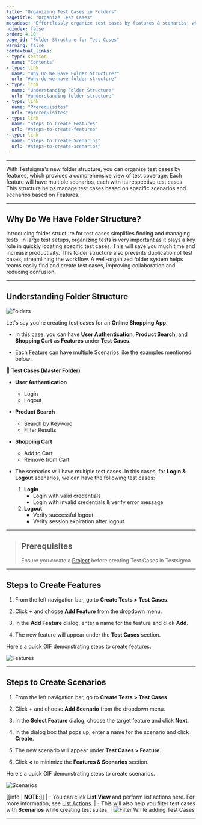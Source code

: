 ```yaml
---
title: "Organizing Test Cases in Folders"
pagetitle: "Organize Test Cases"
metadesc: "Effortlessly organize test cases by features & scenarios, which provides a complete view of test coverage. The folder structure also simplifies the navigation."
noindex: false
order: 4.10
page_id: "Folder Structure for Test Cases"
warning: false
contextual_links:
- type: section
  name: "Contents"
- type: link
  name: "Why Do We Have Folder Structure?"
  url: "#why-do-we-have-folder-structure"
- type: link
  name: "Understanding Folder Structure"
  url: "#understanding-folder-structure"
- type: link
  name: "Prerequisites"
  url: "#prerequisites"
- type: link
  name: "Steps to Create Features"
  url: "#steps-to-create-features"
- type: link
  name: "Steps to Create Scenarios"
  url: "#steps-to-create-scenarios"
---
```


---

With Testsigma's new folder structure, you can organize test cases by features, which provides a comprehensive view of test coverage. Each feature will have multiple scenarios, each with its respective test cases. This structure helps manage test cases based on specific scenarios and scenarios based on Features.

---

## **Why Do We Have Folder Structure?**
Introducing folder structure for test cases simplifies finding and managing tests. In large test setups, organizing tests is very important as it plays a key role in quickly locating specific test cases. This will save you much time and increase productivity. This folder structure also prevents duplication of test cases, streamlining the workflow. A well-organized folder system helps teams easily find and create test cases, improving collaboration and reducing confusion.

---

## **Understanding Folder Structure**

![Folders](https://s3.amazonaws.com/static-docs.testsigma.com/new_images/projects/applications/FlowofFolders.png)

Let's say you're creating test cases for an **Online Shopping App**. 

- In this case, you can have **User Authentication**, **Product Search**, and **Shopping Cart** as **Features** under **Test Cases**. 

- Each Feature can have multiple Scenarios like the examples mentioned below:

📁 **Test Cases (Master Folder)**
   - **User Authentication**
       - Login
       - Logout
   - **Product Search**
       - Search by Keyword
       - Filter Results
   - **Shopping Cart**
       - Add to Cart
       - Remove from Cart

- The scenarios will have multiple test cases. In this cases, for **Login & Logout** scenarios, we can have the following test cases:
    1. **Login**
       - Login with valid credentials
       - Login with invalid credentials & verify error message
    2. **Logout**
       - Verify successful logout
       - Verify session expiration after logout

---

> ## **Prerequisites**
>
> Ensure you create a [Project](https://testsigma.com/docs/projects/overview/) before creating Test Cases in Testsigma. 

---

## **Steps to Create Features** 

1. From the left navigation bar, go to **Create Tests > Test Cases**.

2. Click **+** and choose **Add Feature** from the dropdown menu.

3. In the **Add Feature** dialog, enter a name for the feature and click **Add**.

4. The new feature will appear under the **Test Cases** section.

Here's a quick GIF demonstrating steps to create features. 

![Features](https://s3.amazonaws.com/static-docs.testsigma.com/new_images/projects/applications/FeatureFlow.gif)

---

## **Steps to Create Scenarios**

1. From the left navigation bar, go to **Create Tests > Test Cases**.

2. Click **+** and choose **Add Scenario** from the dropdown menu.

3. In the **Select Feature** dialog, choose the target feature and click **Next**. 

4. In the dialog box that pops up, enter a name for the scenario and click **Create**.

5. The new scenario will appear under **Test Cases > Feature**.

6. Click **<** to minimize the **Features & Scenarios** section.

Here's a quick GIF demonstrating steps to create scenarios. 

![Scenarios](https://s3.amazonaws.com/static-docs.testsigma.com/new_images/projects/applications/ScenarioFlow.gif)

[[info | **NOTE**:]]
| - You can click **List View** and perform list actions here. For more information, see [List Actions](https://testsigma.com/docs/test-cases/manage/list-actions/).
| - This will also help you filter test cases with **Scenarios** while creating test suites.
| ![Filter While adding Test Cases](https://s3.amazonaws.com/static-docs.testsigma.com/new_images/projects/applications/FilterScenarios_TestSuites.png)

---